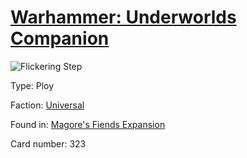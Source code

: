 # [Warhammer: Underworlds Companion](https://guidokessels.github.io/wh-underworlds)

  

![Flickering Step](https://warhammerunderworlds.com/wp-content/uploads/sites/6/2018/03/323_ENG.png)



Type: Ploy

Faction: [Universal](https://guidokessels.github.io/wh-underworlds/factions/universal)

Found in: [Magore's Fiends Expansion](https://guidokessels.github.io/wh-underworlds/locations/magores-fiends-expansion)

Card number: 323
